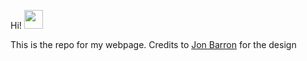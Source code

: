 Hi! <img src="https://raw.githubusercontent.com/iampavangandhi/iampavangandhi/master/gifs/Hi.gif" width="30px"> 

This is the repo for my webpage. Credits to [Jon Barron](https://jonbarron.info/) for the design

